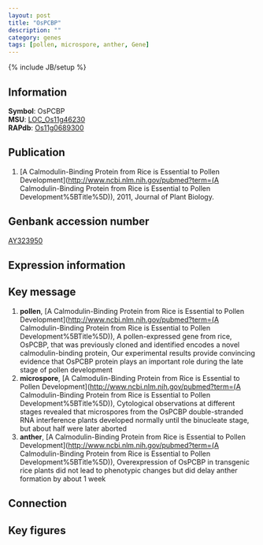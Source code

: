 ```yaml
---
layout: post
title: "OsPCBP"
description: ""
category: genes
tags: [pollen, microspore, anther, Gene]
---
```

{% include JB/setup %}

## Information
__Symbol__: OsPCBP  
__MSU__: [LOC_Os11g46230](http://rice.plantbiology.msu.edu/cgi-bin/ORF_infopage.cgi?orf=LOC_Os11g46230)  
__RAPdb__: [Os11g0689300](http://rapdb.dna.affrc.go.jp/viewer/gbrowse_details/irgsp1?name=Os11g0689300)  

## Publication
1. [A Calmodulin-Binding Protein from Rice is Essential to Pollen Development](http://www.ncbi.nlm.nih.gov/pubmed?term=(A Calmodulin-Binding Protein from Rice is Essential to Pollen Development%5BTitle%5D)), 2011, Journal of Plant Biology.

## Genbank accession number
[AY323950](http://www.ncbi.nlm.nih.gov/nuccore/AY323950)

## Expression information

## Key message
1. __pollen__, [A Calmodulin-Binding Protein from Rice is Essential to Pollen Development](http://www.ncbi.nlm.nih.gov/pubmed?term=(A Calmodulin-Binding Protein from Rice is Essential to Pollen Development%5BTitle%5D)), A pollen-expressed gene from rice, OsPCBP, that was previously cloned and identified encodes a novel calmodulin-binding protein, Our experimental results provide convincing evidence that OsPCBP protein plays an important role during the late stage of pollen development
2. __microspore__, [A Calmodulin-Binding Protein from Rice is Essential to Pollen Development](http://www.ncbi.nlm.nih.gov/pubmed?term=(A Calmodulin-Binding Protein from Rice is Essential to Pollen Development%5BTitle%5D)),  Cytological observations at different stages revealed that microspores from the OsPCBP double-stranded RNA interference plants developed normally until the binucleate stage, but about half were later aborted
3. __anther__, [A Calmodulin-Binding Protein from Rice is Essential to Pollen Development](http://www.ncbi.nlm.nih.gov/pubmed?term=(A Calmodulin-Binding Protein from Rice is Essential to Pollen Development%5BTitle%5D)),  Overexpression of OsPCBP in transgenic rice plants did not lead to phenotypic changes but did delay anther formation by about 1 week

## Connection

## Key figures


